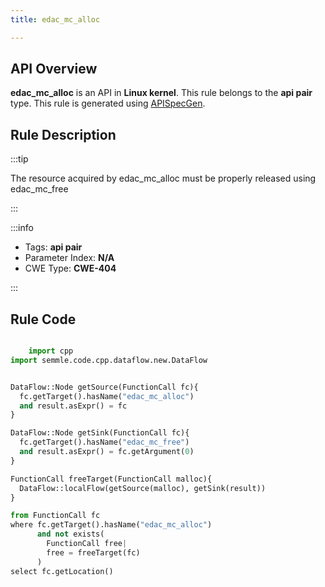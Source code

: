 ```yaml
---
title: edac_mc_alloc

---
```



## API Overview
**edac_mc_alloc** is an API in **Linux kernel**. This rule belongs to the **api pair** type. This rule is generated using [APISpecGen](../../tools/APISpecGen).
## Rule Description

:::tip

The resource acquired by edac_mc_alloc must be properly released using edac_mc_free

:::

:::info

- Tags: **api pair**
- Parameter Index: **N/A**
- CWE Type: **CWE-404**

:::

## Rule Code
```python

    import cpp
import semmle.code.cpp.dataflow.new.DataFlow


DataFlow::Node getSource(FunctionCall fc){
  fc.getTarget().hasName("edac_mc_alloc")
  and result.asExpr() = fc
}

DataFlow::Node getSink(FunctionCall fc){
  fc.getTarget().hasName("edac_mc_free")
  and result.asExpr() = fc.getArgument(0)
}

FunctionCall freeTarget(FunctionCall malloc){
  DataFlow::localFlow(getSource(malloc), getSink(result))
}

from FunctionCall fc
where fc.getTarget().hasName("edac_mc_alloc")
      and not exists(
        FunctionCall free| 
        free = freeTarget(fc)
      )
select fc.getLocation()

    
```